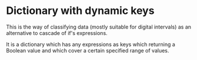 # Dictionary with dynamic keys

This is the way of classifying data (mostly suitable for digital intervals)
as an alternative to cascade of if's expressions.

It is a dictionary which has any expressions
as keys which returning a Boolean value and which cover a certain specified
range of values.
